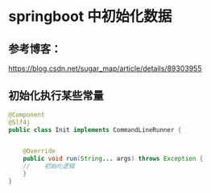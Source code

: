 # springboot 中初始化数据

## 参考博客：

https://blog.csdn.net/sugar_map/article/details/89303955



## 初始化执行某些常量


```java
@Component
@Slf4j
public class Init implements CommandLineRunner {


    @Override
    public void run(String... args) throws Exception {
    //    初始化逻辑
    }
}
```